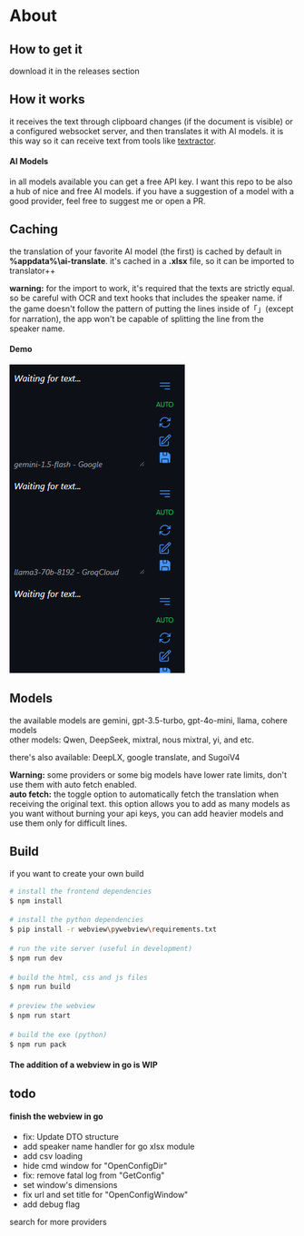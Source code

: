 # About

## How to get it
download it in the releases section

## How it works
it receives the text through clipboard changes (if the document is visible) or a configured websocket server, and then translates it with AI models. it is this way so it can receive text from tools like [textractor](https://github.com/Artikash/Textractor).

#### AI Models
in all models available you can get a free API key. I want this repo to be also a hub of nice and free AI models. if you have a suggestion of a model with a good provider, feel free to suggest me or open a PR.

## Caching
the translation of your favorite AI model (the first) is cached by default in **%appdata%\ai-translate**. it's cached in a **.xlsx** file, so it can be imported to translator++

**warning:** for the import to work, it's required that the texts are strictly equal. so be careful with OCR and text hooks that includes the speaker name. if the game doesn't follow the pattern of putting the lines inside of「」(except for narration), the app won't be capable of splitting the line from the speaker name.

#### Demo
![app screenshot](imgs/screenshot-01.png)

## Models
the available models are gemini, gpt-3.5-turbo, gpt-4o-mini, llama, cohere models  
other models: Qwen, DeepSeek, mixtral, nous mixtral, yi, and etc.  

there's also available: DeepLX, google translate, and SugoiV4

**Warning:** some providers or some big models have lower rate limits, don't use them with auto fetch enabled.  
**auto fetch:** the toggle option to automatically fetch the translation when receiving the original text. this option allows you to add as many models as you want without burning your api keys, you can add heavier models and use them only for difficult lines.  


## Build
if you want to create your own build

```bash
# install the frontend dependencies
$ npm install

# install the python dependencies
$ pip install -r webview\pywebview\requirements.txt

# run the vite server (useful in development)
$ npm run dev

# build the html, css and js files
$ npm run build

# preview the webview
$ npm run start

# build the exe (python)
$ npm run pack
```

#### The addition of a webview in go is WIP

## todo

#### finish the webview in go  
- fix: Update DTO structure
- add speaker name handler for go xlsx module  
- add csv loading  
- hide cmd window for "OpenConfigDir"  
- fix: remove fatal log from "GetConfig"  
- set window's dimensions  
- fix url and set title for "OpenConfigWindow"  
- add debug flag  

search for more providers
